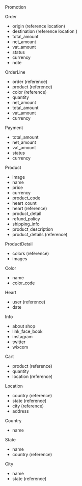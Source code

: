 Promotion

Order
+ origin (reference location)
+ destination (reference location )
+ total_amount
+ net_amount
+ vat_amount
+ status
+ currency
+ note

OrderLine
+ order (reference)
+ product (reference)
+ color (reference)
+ quantity
+ net_amount
+ total_amount
+ vat_amount
+ currency

Payment
+ total_amount
+ net_amount
+ vat_amount
+ status
+ currency

Product
+ image
+ name
+ price
+ currency
+ product_code
+ heart_count
+ heart (reference)
+ product_detail
+ refund_policy
+ shipping_info
+ product_description
+ product_details (reference)

ProductDetail
+ colors (reference)
+ images

Color
+ name
+ color_code

Heart
+ user (reference)
+ date

Info
+ about shop
+ link_face_book
+ instagram
+ twitter
+ wixcom

Cart
+ product (reference)
+ quantity
+ location (reference)

Location
+ country (reference)
+ state (reference)
+ city (reference)
+ address

Country
+ name

State
+ name
+ country (reference)

City
+ name
+ state (reference)
